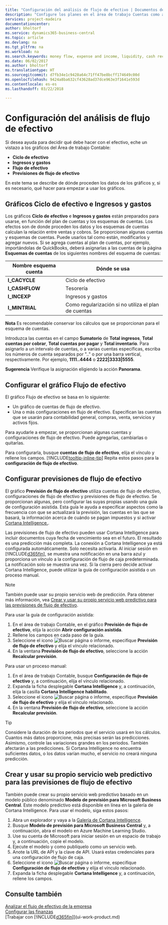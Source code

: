 ```yaml
---
title: "Configuración del análisis de flujo de efectivo | Documentos de Microsoft"
description: "Configure los planes en el área de trabajo Cuentas como ayuda para analizar el flujo de dinero de su empresa, incluyendo gastos e ingresos, liquidez y recibos de efectivo menos los pagos en efectivo."
services: project-madeira
documentationcenter: 
author: bholtorf
ms.service: dynamics365-business-central
ms.topic: article
ms.devlang: na
ms.tgt_pltfrm: na
ms.workload: na
ms.search.keywords: money flow, expense and income, liquidity, cash receipts minus cash payments, Cartera, funds
ms.date: 06/02/2017
ms.author: bholtorf
ms.translationtype: HT
ms.sourcegitcommit: d7fb34e1c9428a64c71ff47be8bcff174649c00d
ms.openlocfilehash: 9424a8ba632cf43628ad37dce963e3f1641e593d
ms.contentlocale: es-es
ms.lasthandoff: 03/22/2018

---
```

# <a name="setting-up-cash-flow-analysis"></a>Configuración del análisis de flujo de efectivo
Si desea ayuda para decidir qué debe hacer con el efectivo, eche un vistazo a los gráficos del Área de trabajo Contable:  

* **Ciclo de efectivo**  
* **Ingresos y gastos**  
* **Flujo de efectivo**  
* **Previsiones de flujo de efectivo**  

En este tema se describe de dónde proceden los datos de los gráficos y, si es necesario, qué hacer para empezar a usar los gráficos.  

## <a name="the-cash-cycle-and-income--expense-charts"></a>Gráficos Ciclo de efectivo e Ingresos y gastos
Los gráficos **Ciclo de efectivo** e **Ingresos y gastos** están preparados para usarse, en función del plan de cuentas y los esquemas de cuentas. Los efectos son de donde proceden los datos y los esquemas de cuentas calculan la relación entre ventas y cobros. Se proporcionan algunas cuentas y esquemas de cuentas. Puede usarlos tal como están, modificarlos y agregar nuevos. Si se agrega cuentas al plan de cuentas, por ejemplo, importándolas de QuickBooks, deberá asignarlas a las cuentas de la página **Esquemas de cuentas** de los siguientes nombres del esquema de cuentas:  

| Nombre esquema cuenta | Dónde se usa |
| --- | --- |
| **I_CACYCLE** |Ciclo de efectivo |
| **I_CASHFLOW** |Tesorería |
| **I_INCEXP** |Ingresos y gastos |
| **I_MINTRIAL** |Como regularización si no utiliza el plan de cuentas |

**Nota** Es recomendable conservar los cálculos que se proporcionan para el esquema de cuentas.  

Introduzca las cuentas en el campo **Sumatorio** de **Total ingresos**, **Total cuentas por cobrar**, **Total cuentas por pagar** y **Total inventario**. Para asignarlo a un intervalo de cuentas, o a varias cuentas específicas, escriba los números de cuenta separados por ".." o por una barra vertical, respectivamente. Por ejemplo, **1111..4444** o **2222|3333|5555**.  

**Sugerencia** Verifique la asignación eligiendo la acción **Panorama**.  

## <a name="set-up-the-cash-flow-chart"></a>Configurar el gráfico Flujo de efectivo
El gráfico Flujo de efectivo se basa en lo siguiente:  

* Un gráfico de cuentas de flujo de efectivo.
* Una o más configuraciones en flujo de efectivo. Especifican las cuentas que se usarán para contabilidad general, compras, venta, servicios y activos fijos.  

Para ayudarle a empezar, se proporcionan algunas cuentas y configuraciones de flujo de efectivo. Puede agregarlas, cambiarlas o quitarlas.  

Para configurarla, busque **cuentas de flujo de efectivo**, elija el vínculo y rellene los campos. [!INCLUDE[tooltip-inline-tip](includes/tooltip-inline-tip_md.md)] Repita estos pasos para la **configuración de flujo de efectivo**.  

## <a name="set-up-cash-flow-forecasts"></a>Configurar previsiones de flujo de efectivo
El gráfico **Previsión de flujo de efectivo** utiliza cuentas de flujo de efectivo, configuraciones de flujo de efectivo y previsiones de flujo de efectivo. Se proporcionan algunas, pero configurar las suyas propias usando una guía de configuración asistida. Esta guía le ayuda a especificar aspectos como la frecuencia con que se actualizará la previsión, las cuentas en las que se basará, la información acerca de cuándo se pagan impuestos y si activar [Cortana Intelligence.](https://www.microsoft.com/en-us/cloud-platform/what-is-cortana-intelligence-suite).  

Las previsiones de flujo de efectivo pueden usar Cortana Intelligence para incluir documentos cuya fecha de vencimiento sea en el futuro. El resultado es una predicción más completa. La conexión a Cortana Intelligence ya está configurada automáticamente. Solo necesita activarla. Al iniciar sesión en [!INCLUDE[d365fin](includes/d365fin_md.md)], se muestra una notificación en una barra azul y proporciona un vínculo a la configuración de flujo de caja predeterminada. La notificación solo se muestra una vez. Si la cierra pero decide activar Cortana Intelligence, puede utilizar la guía de configuración asistida o un proceso manual.  

> [!NOTE]  
>   También puede usar su propio servicio web de predicción. Para obtener más información, vea [Crear y usar su propio servicio web predictivo para las previsiones de flujo de efectivo](#AnchorText).  

Para usar la guía de configuración asistida:  

1. En el área de trabajo Contable, en el gráfico **Previsión de flujo de efectivo**, elija la acción **Abrir configuración asistida**.  
2. Rellene los campos en cada paso de la guía.  
3. Seleccione el icono ![Buscar página o informe](media/ui-search/search_small.png "icono Buscar página o informe"), especifique **Previsión de flujo de efectivo** y elija el vínculo relacionado.
4. En la ventana **Previsión de flujo de efectivo**, seleccione la acción **Recalcular previsión**.  

Para usar un proceso manual:  

1. En el área de trabajo Contable, busque **Configuración de flujo de efectivo** y, a continuación, elija el vínculo relacionado.  
2. Expanda la ficha desplegable **Cortana Intelligence** y, a continuación, elija la casilla **Cortana Intelligence habilitado**.  
3. Seleccione el icono ![Buscar página o informe](media/ui-search/search_small.png "icono Buscar página o informe"), especifique **Previsión de flujo de efectivo** y elija el vínculo relacionado.
4. En la ventana **Previsión de flujo de efectivo**, seleccione la acción **Recalcular previsión**.  

> [!TIP]  
>   Considere la duración de los periodos que el servicio usará en los cálculos. Cuantos más datos proporcione, más precisas serán las predicciones. Asimismo, controle las variaciones grandes en los periodos. También afectarán a las predicciones. Si Cortana Intelligence no encuentra suficientes datos, o los datos varían mucho, el servicio no creará ninguna predicción.  

## <a name="AnchorText"> </a>Crear y usar su propio servicio web predictivo para las previsiones de flujo de efectivo
También puede crear su propio servicio web predictivo basado en un modelo público denominado **Modelo de previsión para Microsoft Business Central**. Este modelo predictivo está disponible en línea en la galería de Cortana Intelligence. Para usar el modelo, siga estos pasos:  

1. Abra un explorador y vaya a la [Galería de Cortana Intelligence](https://go.microsoft.com/fwlink/?linkid=828352).  
2. Busque **Modelo de previsión para Microsoft Business Central** y, a continuación, abra el modelo en Azure Machine Learning Studio.  
3. Use su cuenta de Microsoft para iniciar sesión en un espacio de trabajo y, a continuación, copie el modelo.  
4. Ejecute el modelo y como publíquelo como un servicio web.  
5. Anote la URL de API y la clave de API. Usará estas credenciales para una configuración de flujo de caja.  
6. Seleccione el icono ![Buscar página o informe](media/ui-search/search_small.png "icono Buscar página o informe"), especifique **Configuración de flujo de efectivo** y elija el vínculo relacionado.  
7. Expanda la ficha desplegable **Cortana Intelligence** y, a continuación, rellene los campos.  

## <a name="see-also"></a>Consulte también
[Analizar el flujo de efectivo de la empresa](finance-analyze-cash-flow.md)  
[Configurar las finanzas](finance-setup-finance.md)  
[Trabajar con [!INCLUDE[d365fin](includes/d365fin_md.md)]](ui-work-product.md)

